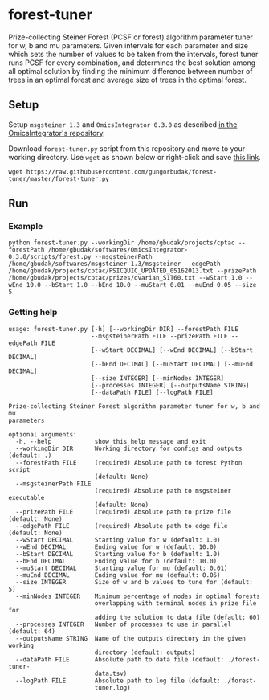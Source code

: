 # forest-tuner

Prize-collecting Steiner Forest (PCSF or forest) algorithm parameter tuner for w, b and mu parameters. Given intervals for each parameter and size which sets the number of values to be taken from the intervals, forest tuner runs PCSF for every combination, and determines the best solution among all optimal solution by finding the minimum difference between number of trees in an optimal forest and average size of trees in the optimal forest.

## Setup

Setup `msgsteiner 1.3` and `OmicsIntegrator 0.3.0` as described [in the OmicsIntegrator's repository](https://github.com/fraenkel-lab/OmicsIntegrator).

Download `forest-tuner.py` script from this repository and move to your working directory. Use `wget` as shown below or right-click and save [this link](https://raw.githubusercontent.com/gungorbudak/forest-tuner/master/forest-tuner.py).

    wget https://raw.githubusercontent.com/gungorbudak/forest-tuner/master/forest-tuner.py

## Run

### Example

    python forest-tuner.py --workingDir /home/gbudak/projects/cptac --forestPath /home/gbudak/softwares/OmicsIntegrator-0.3.0/scripts/forest.py --msgsteinerPath /home/gbudak/softwares/msgsteiner-1.3/msgsteiner --edgePath /home/gbudak/projects/cptac/PSICQUIC_UPDATED_05162013.txt --prizePath /home/gbudak/projects/cptac/prizes/ovarian_S1T60.txt --wStart 1.0 --wEnd 10.0 --bStart 1.0 --bEnd 10.0 --muStart 0.01 --muEnd 0.05 --size 5


### Getting help

    usage: forest-tuner.py [-h] [--workingDir DIR] --forestPath FILE
                           --msgsteinerPath FILE --prizePath FILE --edgePath FILE
                           [--wStart DECIMAL] [--wEnd DECIMAL] [--bStart DECIMAL]
                           [--bEnd DECIMAL] [--muStart DECIMAL] [--muEnd DECIMAL]
                           [--size INTEGER] [--minNodes INTEGER]
                           [--processes INTEGER] [--outputsName STRING]
                           [--dataPath FILE] [--logPath FILE]

    Prize-collecting Steiner Forest algorithm parameter tuner for w, b and mu
    parameters

    optional arguments:
      -h, --help            show this help message and exit
      --workingDir DIR      Working directory for configs and outputs (default: .)
      --forestPath FILE     (required) Absolute path to forest Python script
                            (default: None)
      --msgsteinerPath FILE
                            (required) Absolute path to msgsteiner executable
                            (default: None)
      --prizePath FILE      (required) Absolute path to prize file (default: None)
      --edgePath FILE       (required) Absolute path to edge file (default: None)
      --wStart DECIMAL      Starting value for w (default: 1.0)
      --wEnd DECIMAL        Ending value for w (default: 10.0)
      --bStart DECIMAL      Starting value for b (default: 1.0)
      --bEnd DECIMAL        Ending value for b (default: 10.0)
      --muStart DECIMAL     Starting value for mu (default: 0.01)
      --muEnd DECIMAL       Ending value for mu (default: 0.05)
      --size INTEGER        Size of w and b values to tune for (default: 5)
      --minNodes INTEGER    Minimum percentage of nodes in optimal forests
                            overlapping with terminal nodes in prize file for
                            adding the solution to data file (default: 60)
      --processes INTEGER   Number of processes to use in parallel (default: 64)
      --outputsName STRING  Name of the outputs directory in the given working
                            directory (default: outputs)
      --dataPath FILE       Absolute path to data file (default: ./forest-tuner-
                            data.tsv)
      --logPath FILE        Absolute path to log file (default: ./forest-
                            tuner.log)
